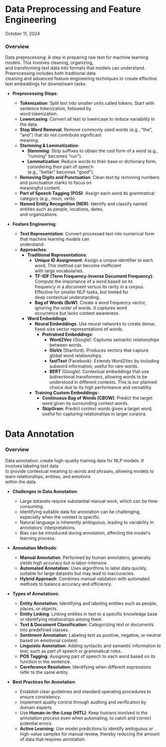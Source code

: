 # Data Preprocessing and Feature Engineering
October 11, 2024
### Overview
Data preprocessing: A step in preparing raw text for machine learning models. This involves cleaning, organizing,  
and transforming text data into formats that models can understand. Preprocessing includes both traditional data  
cleaning and advanced feature engineering techniques to create effective text embeddings for downstream tasks.

- **Preprocessing Steps**:
  - **Tokenization**: Split text into smaller units called tokens. Start with sentence tokenization, followed by  
   word tokenization.
  - **Lowercasing**: Convert all text to lowercase to reduce variability in the data.
  - **Stop Word Removal**: Remove commonly used words (e.g., "the", "and") that do not contribute significant  
  meaning.
  - **Stemming & Lemmatization**:
    - **Stemming**: Strip suffixes to obtain the root form of a word (e.g., "running" becomes "run").
    - **Lemmatization**: Reduce words to their base or dictionary form, considering their part of speech  
     (e.g., "better" becomes "good").
  - **Removing Digits and Punctuation**: Clean text by removing numbers and punctuation marks to focus on  
  meaningful content.
  - **Part of Speech Tagging (POS)**: Assign each word its grammatical category (e.g., noun, verb).
  - **Named Entity Recognition (NER)**: Identify and classify named entities such as people, locations, dates,  
  and organizations.

- **Feature Engineering**:
  - **Text Representation**: Convert processed text into numerical form that machine learning models can  
  understand.
  - **Approaches**:
    - **Traditional Representations**:
      - **Unique ID Assignment**: Assign a unique identifier to each word. This method can become inefficient   
      with large vocabularies.
      - **TF-IDF (Term Frequency-Inverse Document Frequency)**: Compute the importance of a word based on its   
      frequency in a document versus its rarity in a corpus. Effective for smaller NLP tasks, but limited for  
      deep contextual understanding.
      - **Bag of Words (BoW)**: Create a word frequency vector, ignoring the order of words. It captures word  
      occurrence but lacks context awareness.
    - **Word Embeddings**:
      - **Neural Embeddings**: Use neural networks to create dense, fixed-size vector representations of words.
        - **Pretrained Embeddings**:
          - **Word2Vec** (Google): Captures semantic relationships between words.
          - **GloVe** (Stanford): Produces vectors that capture global word relationships.
          - **fastText** (Facebook): Extends Word2Vec by including subword information, useful for rare words.
          - **BERT** (Google): Contextual embeddings that use bidirectional transformers, allowing words to be   
          understood in different contexts. This is our planned choice due to its high performance and versatility.
      - **Training Custom Embeddings**:
        - **Continuous Bag of Words (CBOW)**: Predict the target word given its surrounding context words.
        - **SkipGram**: Predict context words given a target word, useful for capturing relationships in larger corpora.

# Data Annotation

### Overview
Data annotation: create high-quality training data for NLP models. It involves labeling text data  
to provide contextual meaning to words and phrases, allowing models to learn relationships, entities, and emotions  
within the data.

- **Challenges in Data Annotation**:
  - Large datasets require substantial manual work, which can be time-consuming.
  - Identifying suitable data for annotation can be challenging, especially when the context is specific.
  - Natural language is inherently ambiguous, leading to variability in annotators' interpretations.
  - Bias can be introduced during annotation, affecting the model's learning process.

- **Annotation Methods**:
  - **Manual Annotation**: Performed by human annotators; generally yields high accuracy but is labor-intensive.
  - **Automated Annotation**: Uses algorithms to label data quickly, suitable for large datasets but may lead to inaccuracies.
  - **Hybrid Approach**: Combines manual validation with automated methods to balance accuracy and efficiency.

- **Types of Annotations**:
  - **Entity Annotation**: Identifying and labeling entities such as people, places, or objects.
  - **Entity Linking**: Linking entities in text to a specific knowledge base or identifying relationships among them.
  - **Text & Document Classification**: Categorizing text or documents into predefined classes.
  - **Sentiment Annotation**: Labeling text as positive, negative, or neutral based on emotional content.
  - **Linguistic Annotation**: Adding syntactic and semantic information to text, such as part of speech or grammatical roles.
  - **POS Tagging**: Assigning part of speech to each word based on its function in the sentence.
  - **Coreference Resolution**: Identifying when different expressions refer to the same entity.

- **Best Practices for Annotation**:
  - Establish clear guidelines and standard operating procedures to ensure consistency.
  - Implement quality control through auditing and verification by domain experts.
  - Use **Human-in-the-Loop (HITL)**: Keep humans involved in the annotation process even when automating, to catch and correct potential errors.
  - **Active Learning**: Use model predictions to identify ambiguous or high-value samples for manual review, thereby reducing the amount of data that requires annotation.

